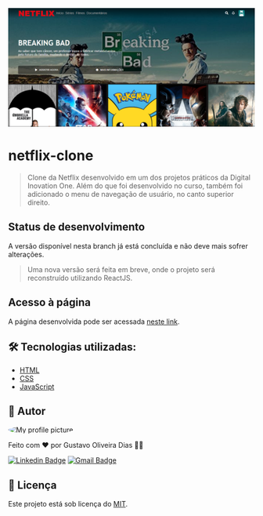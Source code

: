 <img src="./capa.png" alt="capa" />
<br />

# netflix-clone
> Clone da Netflix desenvolvido em um dos projetos práticos da Digital Inovation One.
> Além do que foi desenvolvido no curso, também foi adicionado o menu de navegação de usuário, no canto superior direito.

## Status de desenvolvimento
A versão disponível nesta branch já está concluída e não deve mais sofrer alterações.

>Uma nova versão será feita em breve, onde o projeto será reconstruído utilizando ReactJS.

## Acesso à página

A página desenvolvida pode ser acessada [neste link](https://gustavogod.github.io/netflix-clone/).

## 🛠 Tecnologias utilizadas:

- [HTML](https://html.spec.whatwg.org/multipage/)
- [CSS](https://www.w3.org/TR/CSS/#css)
- [JavaScript](https://developer.mozilla.org/en-US/docs/Web/JavaScript)

## 🧔 Autor
 <img style="border-radius: 100%;" src="https://avatars.githubusercontent.com/u/13698021?v=4" width="100px;" alt="My profile picture"/>

Feito com ❤️ por Gustavo Oliveira Dias 👋🏽

[![Linkedin Badge](https://img.shields.io/badge/-Gustavo-blue?style=flat-square&logo=Linkedin&logoColor=white&link=https://www.linkedin.com/in/gustavo-dias-22117012b/)](https://www.linkedin.com/in/tgmarinho/) 
[![Gmail Badge](https://img.shields.io/badge/-gustavodias.god@gmail.com-c14438?style=flat-square&logo=Gmail&logoColor=white&link=mailto:gustavodias.god@gmail.com)](mailto:gustavodias.god@gmail.com)

## 🔑 Licença 

Este projeto está sob licença do [MIT](https://opensource.org/licenses/mit-license.php).
